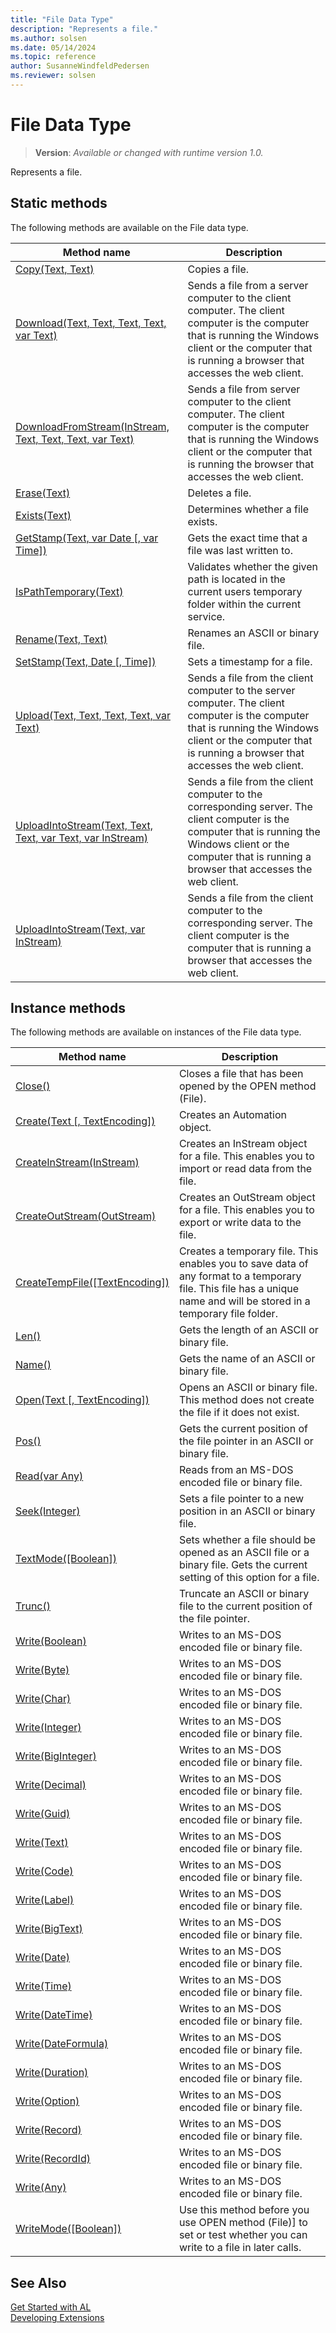 ```yaml
---
title: "File Data Type"
description: "Represents a file."
ms.author: solsen
ms.date: 05/14/2024
ms.topic: reference
author: SusanneWindfeldPedersen
ms.reviewer: solsen
---
```

[//]: # (START>DO_NOT_EDIT)
[//]: # (IMPORTANT:Do not edit any of the content between here and the END>DO_NOT_EDIT.)
[//]: # (Any modifications should be made in the .xml files in the ModernDev repo.)
# File Data Type
> **Version**: _Available or changed with runtime version 1.0._

Represents a file.


## Static methods
The following methods are available on the File data type.


|Method name|Description|
|-----------|-----------|
|[Copy(Text, Text)](file-copy-method.md)|Copies a file.|
|[Download(Text, Text, Text, Text, var Text)](file-download-method.md)|Sends a file from a server computer to the client computer. The client computer is the computer that is running the Windows client or the computer that is running a browser that accesses the web client.|
|[DownloadFromStream(InStream, Text, Text, Text, var Text)](file-downloadfromstream-method.md)|Sends a file from server computer to the client computer. The client computer is the computer that is running the Windows client or the computer that is running the browser that accesses the web client.|
|[Erase(Text)](file-erase-method.md)|Deletes a file.|
|[Exists(Text)](file-exists-method.md)|Determines whether a file exists.|
|[GetStamp(Text, var Date [, var Time])](file-getstamp-method.md)|Gets the exact time that a file was last written to.|
|[IsPathTemporary(Text)](file-ispathtemporary-method.md)|Validates whether the given path is located in the current users temporary folder within the current service.|
|[Rename(Text, Text)](file-rename-method.md)|Renames an ASCII or binary file.|
|[SetStamp(Text, Date [, Time])](file-setstamp-method.md)|Sets a timestamp for a file.|
|[Upload(Text, Text, Text, Text, var Text)](file-upload-method.md)|Sends a file from the client computer to the server computer. The client computer is the computer that is running the Windows client or the computer that is running a browser that accesses the web client.|
|[UploadIntoStream(Text, Text, Text, var Text, var InStream)](file-uploadintostream-string-string-string-text-instream-method.md)|Sends a file from the client computer to the corresponding server. The client computer is the computer that is running the Windows client or the computer that is running a browser that accesses the web client.|
|[UploadIntoStream(Text, var InStream)](file-uploadintostream-string-instream-method.md)|Sends a file from the client computer to the corresponding server. The client computer is the computer that is running a browser that accesses the web client.|

## Instance methods
The following methods are available on instances of the File data type.

|Method name|Description|
|-----------|-----------|
|[Close()](file-close-method.md)|Closes a file that has been opened by the OPEN method (File).|
|[Create(Text [, TextEncoding])](file-create-method.md)|Creates an Automation object.|
|[CreateInStream(InStream)](file-createinstream-method.md)|Creates an InStream object for a file. This enables you to import or read data from the file.|
|[CreateOutStream(OutStream)](file-createoutstream-method.md)|Creates an OutStream object for a file. This enables you to export or write data to the file.|
|[CreateTempFile([TextEncoding])](file-createtempfile-method.md)|Creates a temporary file. This enables you to save data of any format to a temporary file. This file has a unique name and will be stored in a temporary file folder.|
|[Len()](file-len-method.md)|Gets the length of an ASCII or binary file.|
|[Name()](file-name-method.md)|Gets the name of an ASCII or binary file.|
|[Open(Text [, TextEncoding])](file-open-method.md)|Opens an ASCII or binary file. This method does not create the file if it does not exist.|
|[Pos()](file-pos-method.md)|Gets the current position of the file pointer in an ASCII or binary file.|
|[Read(var Any)](file-read-method.md)|Reads from an MS-DOS encoded file or binary file.|
|[Seek(Integer)](file-seek-method.md)|Sets a file pointer to a new position in an ASCII or binary file.|
|[TextMode([Boolean])](file-textmode-method.md)|Sets whether a file should be opened as an ASCII file or a binary file. Gets the current setting of this option for a file.|
|[Trunc()](file-trunc-method.md)|Truncate an ASCII or binary file to the current position of the file pointer.|
|[Write(Boolean)](file-write-boolean-method.md)|Writes to an MS-DOS encoded file or binary file.|
|[Write(Byte)](file-write-byte-method.md)|Writes to an MS-DOS encoded file or binary file.|
|[Write(Char)](file-write-char-method.md)|Writes to an MS-DOS encoded file or binary file.|
|[Write(Integer)](file-write-integer-method.md)|Writes to an MS-DOS encoded file or binary file.|
|[Write(BigInteger)](file-write-biginteger-method.md)|Writes to an MS-DOS encoded file or binary file.|
|[Write(Decimal)](file-write-decimal-method.md)|Writes to an MS-DOS encoded file or binary file.|
|[Write(Guid)](file-write-guid-method.md)|Writes to an MS-DOS encoded file or binary file.|
|[Write(Text)](file-write-text-method.md)|Writes to an MS-DOS encoded file or binary file.|
|[Write(Code)](file-write-code-method.md)|Writes to an MS-DOS encoded file or binary file.|
|[Write(Label)](file-write-label-method.md)|Writes to an MS-DOS encoded file or binary file.|
|[Write(BigText)](file-write-bigtext-method.md)|Writes to an MS-DOS encoded file or binary file.|
|[Write(Date)](file-write-date-method.md)|Writes to an MS-DOS encoded file or binary file.|
|[Write(Time)](file-write-time-method.md)|Writes to an MS-DOS encoded file or binary file.|
|[Write(DateTime)](file-write-datetime-method.md)|Writes to an MS-DOS encoded file or binary file.|
|[Write(DateFormula)](file-write-dateformula-method.md)|Writes to an MS-DOS encoded file or binary file.|
|[Write(Duration)](file-write-duration-method.md)|Writes to an MS-DOS encoded file or binary file.|
|[Write(Option)](file-write-option-method.md)|Writes to an MS-DOS encoded file or binary file.|
|[Write(Record)](file-write-table-method.md)|Writes to an MS-DOS encoded file or binary file.|
|[Write(RecordId)](file-write-recordid-method.md)|Writes to an MS-DOS encoded file or binary file.|
|[Write(Any)](file-write-joker-method.md)|Writes to an MS-DOS encoded file or binary file.|
|[WriteMode([Boolean])](file-writemode-method.md)|Use this method before you use OPEN method (File)] to set or test whether you can write to a file in later calls.|

[//]: # (IMPORTANT: END>DO_NOT_EDIT)
## See Also
[Get Started with AL](../../devenv-get-started.md)  
[Developing Extensions](../../devenv-dev-overview.md)  